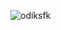 
<!---
extendAnas/extendAnas is a ✨ special ✨ repository because its `README.md` (this file) appears on your GitHub profile.
You can click the Preview link to take a look at your changes.
--->
![odiksfk](https://github.com/user-attachments/assets/88862cd5-2502-4550-a345-d8c7a1965e84)






